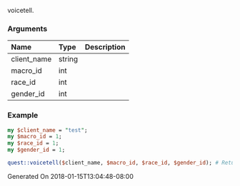 voicetell.
### Arguments
**Name**|**Type**|**Description**
:---|:---|:---
client_name|string|
macro_id|int|
race_id|int|
gender_id|int|

### Example

```perl
my $client_name = "test";
my $macro_id = 1;
my $race_id = 1;
my $gender_id = 1;

quest::voicetell($client_name, $macro_id, $race_id, $gender_id); # Returns void
```


Generated On 2018-01-15T13:04:48-08:00